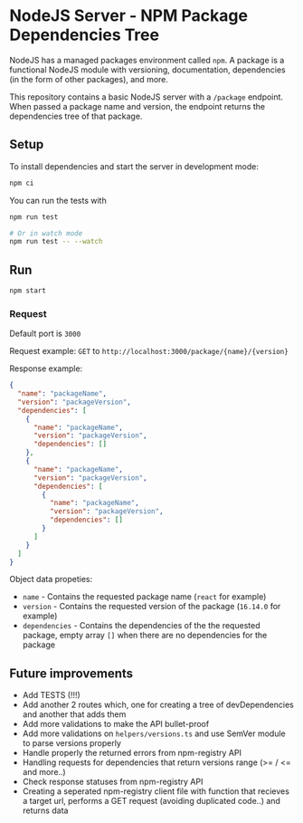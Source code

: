 
# NodeJS Server - NPM Package Dependencies Tree 

NodeJS has a managed packages environment called `npm`. A package is a
functional NodeJS module with versioning, documentation, dependencies (in the
form of other packages), and more.

This repository contains a basic NodeJS server with a `/package` endpoint. 
When passed a package name and version, the endpoint returns the dependencies tree of that
package.

## Setup

To install dependencies and start the server in development mode:

```sh
npm ci
```

You can run the tests with

```sh
npm run test

# Or in watch mode
npm run test -- --watch
```

## Run 
```sh
npm start
```

### Request

Default port is `3000`

Request example:
`GET` to `http://localhost:3000/package/{name}/{version}`

Response example:
```json
{
  "name": "packageName",
  "version": "packageVersion",
  "dependencies": [
    {
      "name": "packageName",
      "version": "packageVersion",
      "dependencies": []
    },
    {
      "name": "packageName",
      "version": "packageVersion",
      "dependencies": [
        {
          "name": "packageName",
          "version": "packageVersion",
          "dependencies": []
        }
      ]
    }
  ]
}
```

Object data propeties:
* `name` - Contains the requested package name (`react` for example)
* `version` - Contains the requested version of the package (`16.14.0` for example)
* `dependencies` - Contains the dependencies of the the requested package, empty array `[]` when there are no dependencies for the package


## Future improvements

* Add TESTS (!!!)
* Add another 2 routes which, one for creating a tree of devDependencies and another that adds them
* Add more validations to make the API bullet-proof
* Add more validations on `helpers/versions.ts` and use SemVer module to parse versions properly
* Handle properly the returned errors from npm-registry API 
* Handling requests for dependencies that return versions range (>= / <= and more..)
* Check response statuses from npm-registry API
* Creating a seperated npm-registry client file with function that recieves a target url, performs a GET request (avoiding duplicated code..) and returns data




